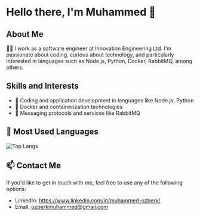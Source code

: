 # Hello there, I'm Muhammed 👋

## About Me

👨‍💻 I work as a software engineer at Innovation Engineering Ltd. I'm passionate about coding, curious about technology, and particularly interested in languages such as Node.js, Python, Docker, RabbitMQ, among others.

## Skills and Interests

- 🚀 Coding and application development in languages like Node.js, Python
- 🐳 Docker and containerization technologies
- 🐇 Messaging protocols and services like RabbitMQ
  
## 🌟 Most Used Languages 
![Top Langs](https://github-readme-stats.vercel.app/api/top-langs/?username=Muhammed-Ozberk&layout=compact)

## 📫 Contact Me
If you'd like to get in touch with me, feel free to use any of the following options:
- LinkedIn: https://www.linkedin.com/in/muhammed-ozberk/
- Email: ozberkmuhammed@gmail.com 
<!--
**Muhammed-Ozberk/Muhammed-Ozberk** is a ✨ _special_ ✨ repository because its `README.md` (this file) appears on your GitHub profile.

Here are some ideas to get you started:

- 🔭 I’m currently working on ...
- 🌱 I’m currently learning ...
- 👯 I’m looking to collaborate on ...
- 🤔 I’m looking for help with ...
- 💬 Ask me about ...
- 📫 How to reach me: ...
- 😄 Pronouns: ...
- ⚡ Fun fact: ...
-->
